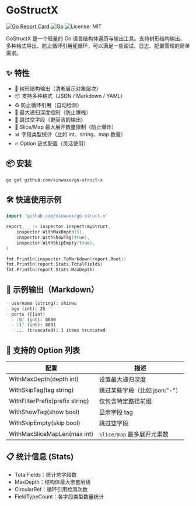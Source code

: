 # GoStructX

[![Go Report Card](https://goreportcard.com/badge/github.com/xinwuxx/go-struct-x)](https://goreportcard.com/report/github.com/xinwuxx/go-struct-x)
[![Go](https://github.com/xinwuxx/go-struct-x/actions/workflows/go.yml/badge.svg)](https://github.com/xinwuxx/go-struct-x/actions/workflows/go.yml)
![License: MIT](https://img.shields.io/badge/License-MIT-blue.svg)

GoStructX 是一个轻量的 Go 语言结构体遍历与输出工具。支持树形结构输出、多种格式导出、防止循环引用死循环，可以满足一些调试、日志、配置管理的简单需求。

## ✨ 特性

- 🌳 树形结构输出（清晰展示对象层次）
- 📦 支持多种格式（JSON / Markdown / YAML）
- ♻️ 防止循环引用（自动检测）
- 🎯 最大递归深度控制（防止爆栈）
- 🚀 跳过空字段（更简洁的输出）
- 🎯 Slice/Map 最大展开数量限制（防止爆炸）
- 📊 字段类型统计（比如 int、string、map 数量）
- 🔥 Option 链式配置（灵活使用）

## 📦 安装

```bash
go get github.com/xinwuxx/go-struct-x
```

## 🛠 快速使用示例

```go
import "github.com/xinwuxx/go-struct-x"

report, _ := inspector.Inspect(myStruct,
    inspector.WithMaxDepth(5),
    inspector.WithShowTag(true),
    inspector.WithSkipEmpty(true),
)

fmt.Println(inspector.ToMarkdown(report.Root))
fmt.Println(report.Stats.TotalFields)
fmt.Println(report.Stats.MaxDepth)
```

## 🎨 示例输出（Markdown）

```markdown
- username (string): shinwu
- age (int): 25
- ports ([]int)
  - [0] (int): 8080
  - [1] (int): 8081
  - ... (truncated): 1 items truncated
```

## 🔧 支持的 Option 列表

|配置                               |描述                      |
| --------------------------------- | ------------------------ |
|WithMaxDepth(depth int)            |设置最大递归深度            |
|WithSkipTag(tag string)	          |跳过某些字段（比如 json:"-"）|
|WithFilterPrefix(prefix string)	  |仅包含特定路径前缀           |
|WithShowTag(show bool)             |显示字段 tag               |
|WithSkipEmpty(skip bool)	          |跳过空字段                 |
|WithMaxSliceMapLen(max int)	      |`slice/map` 最多展开元素数  |

## 📋 统计信息 (Stats)

- TotalFields：统计总字段数
- MaxDepth：结构体最大嵌套层级
- CircularRef：循环引用检测次数
- FieldTypeCount：各字段类型数量统计